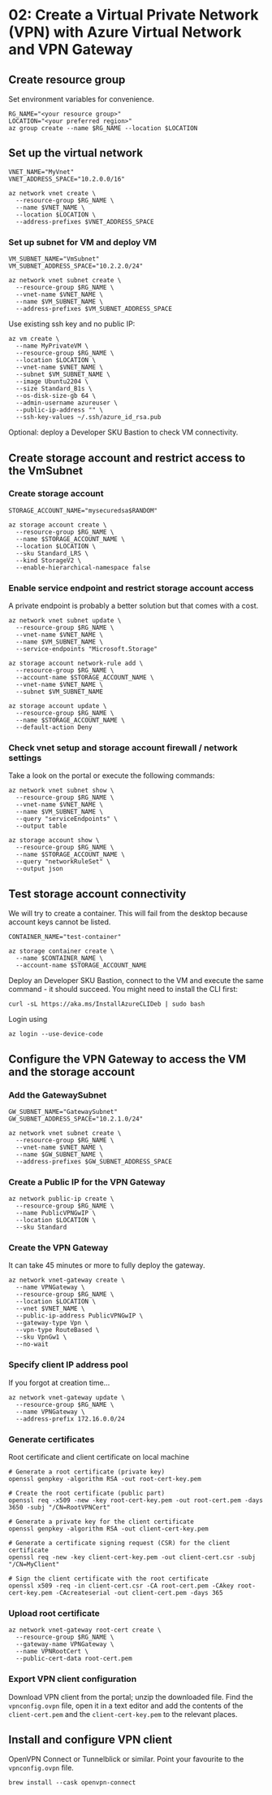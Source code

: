 # 02: Create a Virtual Private Network (VPN) with Azure Virtual Network and VPN Gateway

## Create resource group

Set environment variables for convenience.

    RG_NAME="<your resource group>"
    LOCATION="<your preferred region>"
    az group create --name $RG_NAME --location $LOCATION

## Set up the virtual network

    VNET_NAME="MyVnet"
    VNET_ADDRESS_SPACE="10.2.0.0/16"

    az network vnet create \
      --resource-group $RG_NAME \
      --name $VNET_NAME \
      --location $LOCATION \
      --address-prefixes $VNET_ADDRESS_SPACE

### Set up subnet for VM and deploy VM

    VM_SUBNET_NAME="VmSubnet"
    VM_SUBNET_ADDRESS_SPACE="10.2.2.0/24"

    az network vnet subnet create \
      --resource-group $RG_NAME \
      --vnet-name $VNET_NAME \
      --name $VM_SUBNET_NAME \
      --address-prefixes $VM_SUBNET_ADDRESS_SPACE

Use existing ssh key and no public IP:

    az vm create \
      --name MyPrivateVM \
      --resource-group $RG_NAME \
      --location $LOCATION \
      --vnet-name $VNET_NAME \
      --subnet $VM_SUBNET_NAME \
      --image Ubuntu2204 \
      --size Standard_B1s \
      --os-disk-size-gb 64 \
      --admin-username azureuser \
      --public-ip-address "" \
      --ssh-key-values ~/.ssh/azure_id_rsa.pub

Optional: deploy a Developer SKU Bastion to check VM connectivity.

## Create storage account and restrict access to the VmSubnet

### Create storage account

    STORAGE_ACCOUNT_NAME="mysecuredsa$RANDOM"

    az storage account create \
      --resource-group $RG_NAME \
      --name $STORAGE_ACCOUNT_NAME \
      --location $LOCATION \
      --sku Standard_LRS \
      --kind StorageV2 \
      --enable-hierarchical-namespace false

### Enable service endpoint and restrict storage account access

A private endpoint is probably a better solution but that comes with a cost.

    az network vnet subnet update \
      --resource-group $RG_NAME \
      --vnet-name $VNET_NAME \
      --name $VM_SUBNET_NAME \
      --service-endpoints "Microsoft.Storage"

    az storage account network-rule add \
      --resource-group $RG_NAME \
      --account-name $STORAGE_ACCOUNT_NAME \
      --vnet-name $VNET_NAME \
      --subnet $VM_SUBNET_NAME

    az storage account update \
      --resource-group $RG_NAME \
      --name $STORAGE_ACCOUNT_NAME \
      --default-action Deny

### Check vnet setup and storage account firewall / network settings

Take a look on the portal or execute the following commands:

    az network vnet subnet show \
      --resource-group $RG_NAME \
      --vnet-name $VNET_NAME \
      --name $VM_SUBNET_NAME \
      --query "serviceEndpoints" \
      --output table

    az storage account show \
      --resource-group $RG_NAME \
      --name $STORAGE_ACCOUNT_NAME \
      --query "networkRuleSet" \
      --output json

## Test storage account connectivity

We will try to create a container. This will fail from the desktop because account keys cannot be listed.

    CONTAINER_NAME="test-container"

    az storage container create \
      --name $CONTAINER_NAME \
      --account-name $STORAGE_ACCOUNT_NAME

Deploy an Developer SKU Bastion, connect to the VM and execute the same command - it should succeed. You might need to install the CLI first:

    curl -sL https://aka.ms/InstallAzureCLIDeb | sudo bash

Login using

    az login --use-device-code

## Configure the VPN Gateway to access the VM and the storage account

### Add the GatewaySubnet

    GW_SUBNET_NAME="GatewaySubnet"
    GW_SUBNET_ADDRESS_SPACE="10.2.1.0/24"

    az network vnet subnet create \
      --resource-group $RG_NAME \
      --vnet-name $VNET_NAME \
      --name $GW_SUBNET_NAME \
      --address-prefixes $GW_SUBNET_ADDRESS_SPACE

### Create a Public IP for the VPN Gateway

    az network public-ip create \
      --resource-group $RG_NAME \
      --name PublicVPNGwIP \
      --location $LOCATION \
      --sku Standard

### Create the VPN Gateway

It can take 45 minutes or more to fully deploy the gateway.

    az network vnet-gateway create \
      --name VPNGateway \
      --resource-group $RG_NAME \
      --location $LOCATION \
      --vnet $VNET_NAME \
      --public-ip-address PublicVPNGwIP \
      --gateway-type Vpn \
      --vpn-type RouteBased \
      --sku VpnGw1 \
      --no-wait

### Specify client IP address pool

If you forgot at creation time...

    az network vnet-gateway update \
      --resource-group $RG_NAME \
      --name VPNGateway \
      --address-prefix 172.16.0.0/24

### Generate certificates

Root certificate and client certificate on local machine

    # Generate a root certificate (private key)
    openssl genpkey -algorithm RSA -out root-cert-key.pem

    # Create the root certificate (public part)
    openssl req -x509 -new -key root-cert-key.pem -out root-cert.pem -days 3650 -subj "/CN=RootVPNCert"
    
    # Generate a private key for the client certificate
    openssl genpkey -algorithm RSA -out client-cert-key.pem

    # Generate a certificate signing request (CSR) for the client certificate
    openssl req -new -key client-cert-key.pem -out client-cert.csr -subj "/CN=MyClient"

    # Sign the client certificate with the root certificate
    openssl x509 -req -in client-cert.csr -CA root-cert.pem -CAkey root-cert-key.pem -CAcreateserial -out client-cert.pem -days 365

### Upload root certificate

    az network vnet-gateway root-cert create \
      --resource-group $RG_NAME \
      --gateway-name VPNGateway \
      --name VPNRootCert \
      --public-cert-data root-cert.pem

### Export VPN client configuration

Download VPN client from the portal; unzip the downloaded file. Find the `vpnconfig.ovpn` file, open it in a text editor and add the contents of the `client-cert.pem` and the `client-cert-key.pem` to the relevant places.

## Install and configure VPN client

OpenVPN Connect or Tunnelblick or similar. Point your favourite to the `vpnconfig.ovpn` file.

    brew install --cask openvpn-connect